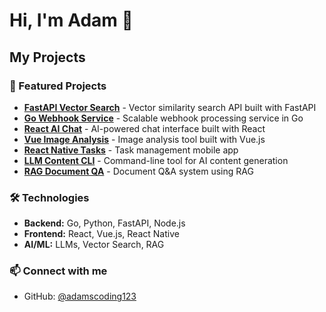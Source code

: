 # Hi, I'm Adam 👋

## My Projects

### 🚀 Featured Projects

- **[FastAPI Vector Search](https://github.com/adamscoding123/fastapi-vector-search)** - Vector similarity search API built with FastAPI
- **[Go Webhook Service](https://github.com/adamscoding123/go-webhook-service)** - Scalable webhook processing service in Go
- **[React AI Chat](https://github.com/adamscoding123/react-ai-chat)** - AI-powered chat interface built with React
- **[Vue Image Analysis](https://github.com/adamscoding123/vue-image-analysis)** - Image analysis tool built with Vue.js
- **[React Native Tasks](https://github.com/adamscoding123/react-native-tasks)** - Task management mobile app
- **[LLM Content CLI](https://github.com/adamscoding123/llm-content-cli)** - Command-line tool for AI content generation
- **[RAG Document QA](https://github.com/adamscoding123/rag-document-qa)** - Document Q&A system using RAG

### 🛠️ Technologies
- **Backend:** Go, Python, FastAPI, Node.js
- **Frontend:** React, Vue.js, React Native
- **AI/ML:** LLMs, Vector Search, RAG

### 📫 Connect with me
- GitHub: [@adamscoding123](https://github.com/adamscoding123)